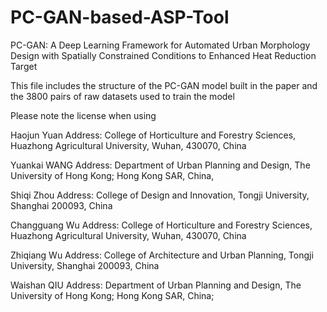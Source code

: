 # PC-GAN-based-ASP-Tool
PC-GAN: A Deep Learning Framework for Automated Urban Morphology Design with Spatially Constrained Conditions to Enhanced Heat Reduction Target

This file includes the structure of the PC-GAN model built in the paper and the 3800 pairs of raw datasets used to train the model

Please note the license when using

Haojun Yuan
Address: College of Horticulture and Forestry Sciences, Huazhong Agricultural University, Wuhan, 430070, China

Yuankai WANG
Address: Department of Urban Planning and Design, The University of Hong Kong; Hong Kong SAR, China,

Shiqi Zhou
Address: College of Design and Innovation, Tongji University, Shanghai 200093, China

Changguang Wu
Address: College of Horticulture and Forestry Sciences, Huazhong Agricultural University, Wuhan, 430070, China

Zhiqiang Wu
Address: College of Architecture and Urban Planning, Tongji University, Shanghai 200093, China

Waishan QIU
Address: Department of Urban Planning and Design, The University of Hong Kong; Hong Kong SAR, China;


